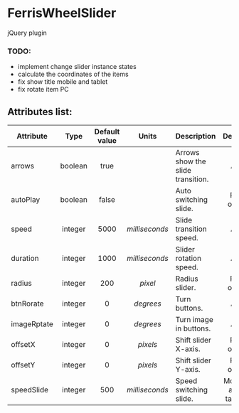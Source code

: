 # FerrisWheelSlider
jQuery plugin

### TODO:
- implement change slider instance states
- calculate the coordinates of the items
- fix show title mobile and tablet
- fix rotate item PC

## Attributes list:
| Attribute |  Type   | Default value |       Units      |          Description                |     Device      |
|-----------|:-------:|:-------------:|:----------------:|-------------------------------------|:---------------:|
|  arrows   | boolean |     true      |                  |  Arrows show the slide transition.  |       All       |
| autoPlay  | boolean |     false     |                  |        Auto switching slide.        |     PC only     |
|   speed   | integer |     5000      |  *milliseconds*  |       Slide transition speed.       |       All       |
| duration  | integer |     1000      |  *milliseconds*  |        Slider rotation speed.       |       All       |
|  radius   | integer |      200      |     *pixel*      |            Radius slider.           |     PC only     |
| btnRorate | integer |       0       |     *degrees*    |            Turn buttons.            |       All       |
|imageRptate| integer |       0       |     *degrees*    |       Turn image in buttons.        |       All       |
|  offsetX  | integer |       0       |     *pixels*     |        Shift slider X-axis.         |     PC only     |
|  offsetY  | integer |       0       |     *pixels*     |        Shift slider Y-axis.         |     PC only     |
|speedSlide | integer |      500      |  *milliseconds*  |       Speed switching slide.        |Mobile and tablet|

